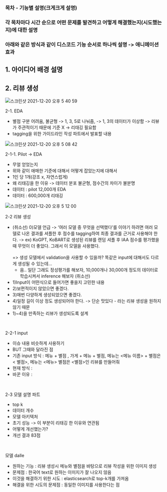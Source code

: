 ### 목차 - 기능별 설명(크게크게 설명)
### 각 목차마다 시간 순으로 어떤 문제를 발견하고 어떻게 해결했는지(시도했는지)에 대한 설명
### 아래와 같은 방식과 같이 디스코드 기능 순서로 하나씩 설명 -> 애니메이션 효과

## 1. 아이디어 배경 설명
## 2. 리뷰 생성

![스크린샷 2021-12-20 오후 5 40 59](https://user-images.githubusercontent.com/22788924/146742889-3ea6c1be-35e6-477d-a8ad-92c435486a12.png)


2-1. EDA 
- 별점 구분 어려움, 불균형 -> 1, 3, 5로 나눠줌, -> 1, 3의 데이터가 이상함 -> 리뷰가 주관적이기 때문에 기준 X -> 리태깅 필요함
- tagging을 위한 가이드라인 작성 파트에서 발표할 내용<br>

![스크린샷 2021-12-20 오후 5 08 42](https://user-images.githubusercontent.com/22788924/146742908-ded3afc0-2019-4e3c-b9dd-07e0c6df6223.png)

2-1-1. Pilot -> EDA
- 무얼 얻었는지
- 위와 같이 애매한 기준에 대해서 어떻게 잡았는지에 대해서
- 1인 당 1개(강조 x, 자연스럽게)
- 왜 리태깅을 한 이유 -> 데이터 분포 불균형, 점수간의 차이가 불분명
- 데이터 : pilot 12,000개 EDA 
- 데이터 : 600,000개 리태깅<br>

![스크린샷 2021-12-20 오후 5 12 00](https://user-images.githubusercontent.com/22788924/146743083-b18c5b5e-bf78-4ac5-bba9-b21a6d8942d1.png)

2-2 리뷰 생성
- (취소선) 0)모델 언급 -> ‘여러 모델 중 무엇을 선택했다’를 이야기 하려면 여러 모델로 나온 결과를 셔플한 후 점수를 tagging하여 최종 결과를 근거로 사용해야 한다. -> ex) KoGPT, KoBART로 생성된 리뷰를 랜덤 셔플 후  IAA 점수를 평가했을때 무엇이 더 좋았다. 그래서 이 모델을 사용했다.<br><br> 
=> 생성 모델에서 validation을 사용할 수 있을까? 똑같은 input에 대해서도 다르게 생성될 수 있는데…
    - 음.. 일단 그래도 정성평가를 해보자, 10,000개나 30,000개 정도의 데이터로 학습시켜서 inference 해보자 (취소선) 
- 1)Input이 어떤식으로 들어가면 좋을지 고민한 내용
- 2)보편적이지 않았으면 좋겠다. 
- 3)매번 다양하게 생성되었으면 좋겠다.
- 4)일정 길이 이상 정도 생성되어야 한다. -> 단순 맛있다 - 라는 리뷰 생성을 원하지 않기 때문
- 1)~4)을 만족하는 리뷰가 생성되도록 설계
<br>

2-2-1 input
- 이슈 내용 비슷하게 사용하기
- BUT 그때와 달라진 점
- 기존 input 방식 : 메뉴 + 별점 , 가게 + 메뉴 + 별점, 메뉴는 <메뉴 이름> + 별점은 < 별점>, 메뉴는 <메뉴> 별점은 <별점>인 리뷰를 만들어줘
- 현재 방식 :
- 바꾼 이유 :
<br>

2-3 모델 설명 파트 
- top k
- 데이터 개수
- 모델 아키텍처
- 초기 성능 -> 이 부분이 리태깅 한 이유와 연관됨 
- 어떻게 개선했는가?
- 개선 결과 83점
<br>

모델 dalle 
- 원하는 기능 : 리뷰 생성시 메뉴와 별점을 바탕으로 리뷰 작성을 위한 이미지 생성
- 문제점 : 한국어 text로 원하는 이미지가 잘 나오지 않음 
- 이것을 해결하기 위한 시도 : elasticsearch로 top-k개를 가져옴
- 해결을 위한 시도의 문제점 : 동일한 이미지를 사용한다는 점
